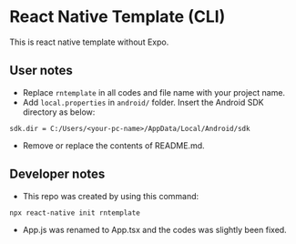 # React Native Template (CLI)

This is react native template without Expo.
## User notes
* Replace `rntemplate` in all codes and file name with your project name.
* Add `local.properties` in `android/` folder. Insert the Android SDK directory as below:
```
sdk.dir = C:/Users/<your-pc-name>/AppData/Local/Android/sdk
```
* Remove or replace the contents of README.md.

## Developer notes
* This repo was created by using this command: 
```
npx react-native init rntemplate
```
* App.js was renamed to App.tsx and the codes was slightly been fixed.
